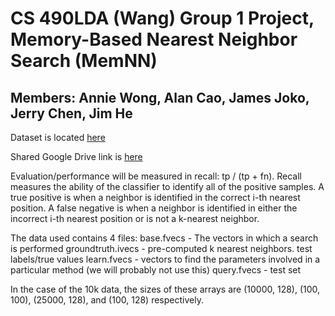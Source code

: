# CS 490LDA (Wang) Group 1 Project, Memory-Based Nearest Neighbor Search (MemNN)
## Members: Annie Wong, Alan Cao, James Joko, Jerry Chen, Jim He

Dataset is located [here](http://corpus-texmex.irisa.fr/)

Shared Google Drive link is [here](https://drive.google.com/drive/folders/165mXYLS_edvVUcastpUGYvLEfZOgaFF-?usp=sharing)

Evaluation/performance will be measured in recall: tp / (tp + fn). Recall measures the ability of the classifier to identify all of the positive samples.
A true positive is when a neighbor is identified in the correct i-th nearest position.
A false negative is when a neighbor is identified in either the incorrect i-th nearest position or is not a k-nearest neighbor.

The data used contains 4 files:
base.fvecs - The vectors in which a search is performed
groundtruth.ivecs - pre-computed k nearest neighbors. test labels/true values
learn.fvecs - vectors to find the parameters involved in a particular method (we will probably not use this)
query.fvecs - test set

In the case of the 10k data, the sizes of these arrays are (10000, 128), (100, 100), (25000, 128), and (100, 128) respectively.

